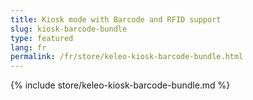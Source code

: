 ```yaml
---
title: Kiosk mode with Barcode and RFID support
slug: kiosk-barcode-bundle
type: featured
lang: fr
permalink: /fr/store/keleo-kiosk-barcode-bundle.html
---
```


{% include store/keleo-kiosk-barcode-bundle.md %}
